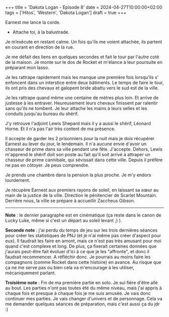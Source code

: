 +++
title = 'Dakota Logan - Episode 8'
date = 2024-04-27T10:00:00+02:00
tags = ['Hitos', 'Western', 'Dakota Logan']
draft = true
+++

Earnest me lance la corde.

- Attache toi, à la balustrade.

Je m’exécute en restant calme. Un fois qu'ils me voient attachée, ils partent en courant en direction de la rue.

Je me défait des liens en quelques secondes et fait le tour par l'autre coté de la maison. Je monte sur le dos de Rocket et m'élance à leur poursuite en préparant mon lasso.

Je les rattrape rapidement mais les manque une première fois lorsqu'ils s' enfoncent dans un interstice entre deux bâtiments. Le temps de faire le tour, ils ont pris des chevaux et galopent bride abattu vers le sud est de la ville.

Je les rattrape quand même une centaine de mètres plus loin. Et arrive de justesse à les entraver. Heureusement leurs chevaux finissent par ralentir sans qu'ils ne tombent. Je leur attache les mains à leurs selles et les conduits jusqu'au bureau du shérif.

J'y retrouve l'adjoint Lewis Shepard mais il y a aussi le shérif, Léonard Horne. Et il n'a pas l'air très content de ma présence.

Il accepte de garder les 2 prisonniers pour la nuit mais je dois récupérer Earnest au lever du jour, le lendemain. Il n'a aucune envie d'avoir un chasseur de prime dans sa ville pendant une fête. J'accepte. Dehors, Lewis m'apprend le shérif doit son poste au fait qu'il soit arrivé à attraper un chasseur de prime cannibale, qui sévissait dans cette ville. Depuis il préfère ne pas en côtoyer. Je peux comprendre.

Je prends une chambre dans la pension la plus proche. Je m'y endors lourdement.

Je récupère Earnest aux premiers rayons de soleil, en laissant sa sœur au main de la justice de la ville. Direction le pénitencier de Scarlet Mountain.  
Derrière nous, la ville se prépare à accueillir Zaccheus Gibson.

----

**Note** : le dernier paragraphe est en cinématique (ça reste dans le canon de Lucky Luke, même si c'est un départ au soleil levant ;) ).

**Seconde note** : j'ai perdu du temps de jeu sur les trois dernières séances pour créer les statistiques de PNJ (et je n'ai même pas créer d'aspect pour eux). Il faudrait les faire en amont, mais ce n'est pas très amusant pour moi quand c'est complexe et long. De plus, ça fixerait certaines données que j'aurais peut-être fait évoluer d'ici à ce que je les "affronte", et donc il faudrait recommencer. A réfléchir donc. Je pourrais au moins faire les compagnons (comme Rocket dans cette histoire) en avance. Au risque que ça ne me serve pas ou bien cela va m'encourage à les utiliser, mécaniquement parlant.

**Troisième note** : Fin de ma première partie en solo. Je sui fière d'être allé au bout. Les parties n'ont pas toutes été du même niveau, mais j'ai appris à chaque fois et presque à chaque fois je me suis amusée. Je vais donc continuer mes parties. Je vais changer d'univers et de personnage. Cela va me demander quelques séances de préparation, mais c'est aussi ça du jdr :)
